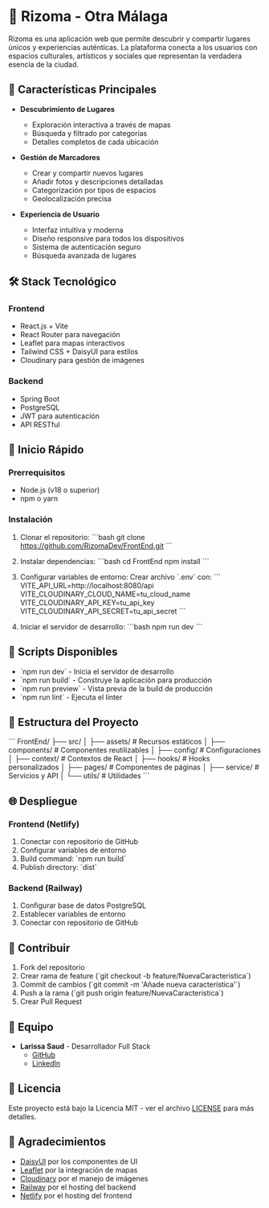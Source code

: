 # 🌿 Rizoma - Otra Málaga

Rizoma es una aplicación web que permite descubrir y compartir lugares únicos y experiencias auténticas. La plataforma conecta a los usuarios con espacios culturales, artísticos y sociales que representan la verdadera esencia de la ciudad.

## 🌟 Características Principales

- **Descubrimiento de Lugares**
  - Exploración interactiva a través de mapas
  - Búsqueda y filtrado por categorías
  - Detalles completos de cada ubicación

- **Gestión de Marcadores**
  - Crear y compartir nuevos lugares
  - Añadir fotos y descripciones detalladas
  - Categorización por tipos de espacios
  - Geolocalización precisa

- **Experiencia de Usuario**
  - Interfaz intuitiva y moderna
  - Diseño responsive para todos los dispositivos
  - Sistema de autenticación seguro
  - Búsqueda avanzada de lugares

## 🛠 Stack Tecnológico

### Frontend
- React.js + Vite
- React Router para navegación
- Leaflet para mapas interactivos
- Tailwind CSS + DaisyUI para estilos
- Cloudinary para gestión de imágenes

### Backend
- Spring Boot
- PostgreSQL
- JWT para autenticación
- API RESTful

## 🚀 Inicio Rápido

### Prerrequisitos
- Node.js (v18 o superior)
- npm o yarn

### Instalación

1. Clonar el repositorio:
\`\`\`bash
git clone https://github.com/RizomaDev/FrontEnd.git
\`\`\`

2. Instalar dependencias:
\`\`\`bash
cd FrontEnd
npm install
\`\`\`

3. Configurar variables de entorno:
Crear archivo \`.env\` con:
\`\`\`
VITE_API_URL=http://localhost:8080/api
VITE_CLOUDINARY_CLOUD_NAME=tu_cloud_name
VITE_CLOUDINARY_API_KEY=tu_api_key
VITE_CLOUDINARY_API_SECRET=tu_api_secret
\`\`\`

4. Iniciar el servidor de desarrollo:
\`\`\`bash
npm run dev
\`\`\`

## 📝 Scripts Disponibles

- \`npm run dev\` - Inicia el servidor de desarrollo
- \`npm run build\` - Construye la aplicación para producción
- \`npm run preview\` - Vista previa de la build de producción
- \`npm run lint\` - Ejecuta el linter

## 📁 Estructura del Proyecto

\`\`\`
FrontEnd/
├── src/
│   ├── assets/          # Recursos estáticos
│   ├── components/      # Componentes reutilizables
│   ├── config/          # Configuraciones
│   ├── context/         # Contextos de React
│   ├── hooks/           # Hooks personalizados
│   ├── pages/           # Componentes de páginas
│   ├── service/         # Servicios y API
│   └── utils/           # Utilidades
\`\`\`

## 🌐 Despliegue

### Frontend (Netlify)
1. Conectar con repositorio de GitHub
2. Configurar variables de entorno
3. Build command: \`npm run build\`
4. Publish directory: \`dist\`

### Backend (Railway)
1. Configurar base de datos PostgreSQL
2. Establecer variables de entorno
3. Conectar con repositorio de GitHub

## 🤝 Contribuir

1. Fork del repositorio
2. Crear rama de feature (\`git checkout -b feature/NuevaCaracteristica\`)
3. Commit de cambios (\`git commit -m 'Añade nueva característica'\`)
4. Push a la rama (\`git push origin feature/NuevaCaracteristica\`)
5. Crear Pull Request

## 👥 Equipo

- **Larissa Saud** - Desarrollador Full Stack
  - [GitHub](https://github.com/saudlari)
  - [LinkedIn](https://www.linkedin.com/in/larissasaud)

## 📄 Licencia

Este proyecto está bajo la Licencia MIT - ver el archivo [LICENSE](LICENSE) para más detalles.

## 🙏 Agradecimientos

- [DaisyUI](https://daisyui.com/) por los componentes de UI
- [Leaflet](https://leafletjs.com/) por la integración de mapas
- [Cloudinary](https://cloudinary.com/) por el manejo de imágenes
- [Railway](https://railway.app/) por el hosting del backend
- [Netlify](https://www.netlify.com/) por el hosting del frontend
